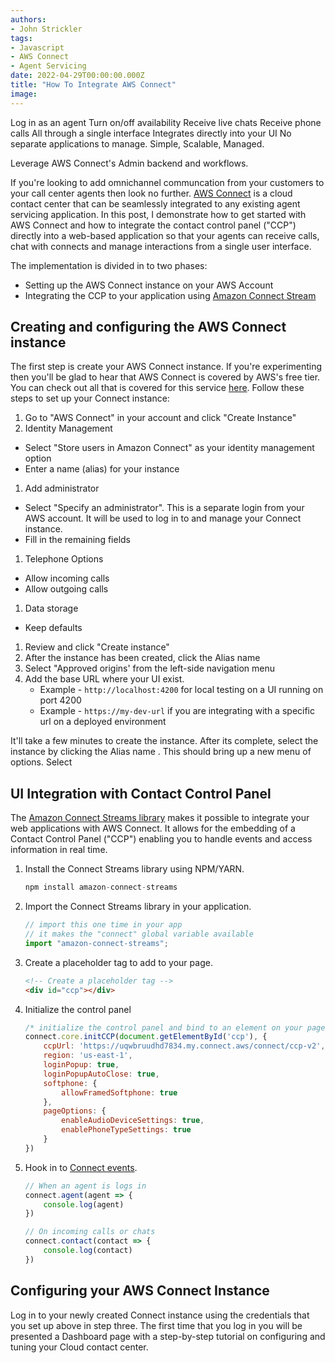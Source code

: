 ```yaml
---
authors:
- John Strickler
tags:
- Javascript
- AWS Connect
- Agent Servicing
date: 2022-04-29T00:00:00.000Z
title: "How To Integrate AWS Connect"
image: 
---
```


Log in as an agent
Turn on/off availability
Receive live chats
Receive phone calls
All through a single interface
Integrates directly into your UI
No separate applications to manage.
Simple, Scalable, Managed.

Leverage AWS Connect's Admin backend and workflows.

If you're looking to add omnichannel communcation from your customers to your call center agents then look no further.  [AWS Connect](https://aws.amazon.com/connect) is a cloud contact center that can be seamlessly integrated to any existing agent servicing application.  In this post, I demonstrate how to get started with AWS Connect and how to integrate the contact control panel ("CCP") directly into a web-based application so that your agents can receive calls, chat with connects and manage interactions from a single user interface. 

The implementation is divided in to two phases:
- Setting up the AWS Connect instance on your AWS Account
- Integrating the CCP to your application using [Amazon Connect Stream](https://github.com/amazon-connect/amazon-connect-streams)

## Creating and configuring the AWS Connect instance

The first step is create your AWS Connect instance.  If you're experimenting then you'll be glad to hear that AWS Connect is covered by AWS's free tier.  You can check out all that is covered for this service [here](https://aws.amazon.com/connect/pricing#AWS_Free_Tier).   Follow these steps to set up your Connect instance:

1. Go to "AWS Connect" in your account and click "Create Instance"
1. Identity Management
  - Select "Store users in Amazon Connect" as your identity management option
  - Enter a name (alias) for your instance
1. Add administrator
  - Select "Specify an administrator".  This is a separate login from your AWS account.  It will be used to log in to and manage your Connect instance.
  - Fill in the remaining fields
1. Telephone Options
  - Allow incoming calls
  - Allow outgoing calls
1. Data storage
  - Keep defaults
1. Review and click "Create instance"
1. After the instance has been created, click the Alias name
1. Select "Approved origins' from the left-side navigation menu
1. Add the base URL where your UI exist.
   - Example - `http://localhost:4200` for local testing on a UI running on port 4200
   - Example - `https://my-dev-url` if you are integrating with a specific url on a deployed environment

It'll take a few minutes to create the instance.  After its complete, select the instance by clicking the Alias name . This should bring up a new menu of options.  Select 

## UI Integration with Contact Control Panel

The [Amazon Connect Streams library](https://github.com/amazon-connect/amazon-connect-streams) makes it possible to integrate your web applications with AWS Connect.  It allows for the embedding of a Contact Control Panel ("CCP") enabling you to handle events and access information in real time.

1. Install the Connect Streams library using NPM/YARN.

    ```js
    npm install amazon-connect-streams
    ```
1. Import the Connect Streams library in your application.  

    ```js
    // import this one time in your app
    // it makes the "connect" global variable available
    import "amazon-connect-streams";
    ```
1. Create a placeholder tag to add to your page.  

    ```html
    <!-- Create a placeholder tag -->
    <div id="ccp"></div>
    ```
1. Initialize the control panel
    
    ```js
    /* initialize the control panel and bind to an element on your page */
    connect.core.initCCP(document.getElementById('ccp'), {
        ccpUrl: 'https://uqwbruudhd7834.my.connect.aws/connect/ccp-v2',
        region: 'us-east-1',
        loginPopup: true,
        loginPopupAutoClose: true,
        softphone: {
            allowFramedSoftphone: true
        },
        pageOptions: {
            enableAudioDeviceSettings: true,
            enablePhoneTypeSettings: true
        }
    })
    ```
1. Hook in to [Connect events](https://github.com/amazon-connect/amazon-connect-streams/blob/master/Documentation.md).

    ```js
    // When an agent is logs in
    connect.agent(agent => {
        console.log(agent)
    })

    // On incoming calls or chats
    connect.contact(contact => {
        console.log(contact)
    })
    ```

## Configuring your AWS Connect Instance

Log in to your newly created Connect instance using the credentials that you set up above in step three.  The first time that you log in you will be presented a Dashboard page with a step-by-step tutorial on configuring and tuning your Cloud contact center. 

